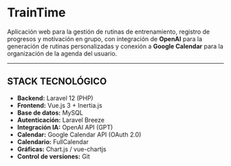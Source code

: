 # TrainTime

Aplicación web para la gestión de rutinas de entrenamiento, registro de progresos y motivación en grupo, con integración de **OpenAI** para la generación de rutinas personalizadas y conexión a **Google Calendar** para la organización de la agenda del usuario.

---

## STACK TECNOLÓGICO

- **Backend:** Laravel 12 (PHP)
- **Frontend:** Vue.js 3 + Inertia.js
- **Base de datos:** MySQL
- **Autenticación:** Laravel Breeze
- **Integración IA:** OpenAI API (GPT)
- **Calendar:** Google Calendar API (OAuth 2.0)
- **Calendario:** FullCalendar
- **Gráficas:** Chart.js / vue-chartjs
- **Control de versiones:** Git
